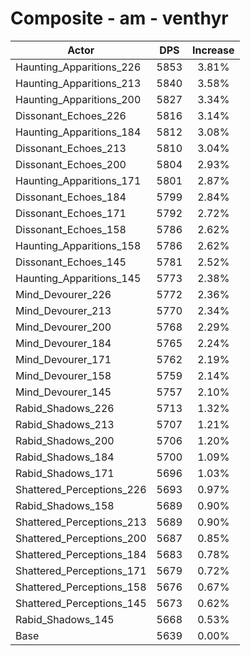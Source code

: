 # Composite - am - venthyr
| Actor | DPS | Increase |
|---|:---:|:---:|
|Haunting_Apparitions_226|5853|3.81%|
|Haunting_Apparitions_213|5840|3.58%|
|Haunting_Apparitions_200|5827|3.34%|
|Dissonant_Echoes_226|5816|3.14%|
|Haunting_Apparitions_184|5812|3.08%|
|Dissonant_Echoes_213|5810|3.04%|
|Dissonant_Echoes_200|5804|2.93%|
|Haunting_Apparitions_171|5801|2.87%|
|Dissonant_Echoes_184|5799|2.84%|
|Dissonant_Echoes_171|5792|2.72%|
|Dissonant_Echoes_158|5786|2.62%|
|Haunting_Apparitions_158|5786|2.62%|
|Dissonant_Echoes_145|5781|2.52%|
|Haunting_Apparitions_145|5773|2.38%|
|Mind_Devourer_226|5772|2.36%|
|Mind_Devourer_213|5770|2.34%|
|Mind_Devourer_200|5768|2.29%|
|Mind_Devourer_184|5765|2.24%|
|Mind_Devourer_171|5762|2.19%|
|Mind_Devourer_158|5759|2.14%|
|Mind_Devourer_145|5757|2.10%|
|Rabid_Shadows_226|5713|1.32%|
|Rabid_Shadows_213|5707|1.21%|
|Rabid_Shadows_200|5706|1.20%|
|Rabid_Shadows_184|5700|1.09%|
|Rabid_Shadows_171|5696|1.03%|
|Shattered_Perceptions_226|5693|0.97%|
|Rabid_Shadows_158|5689|0.90%|
|Shattered_Perceptions_213|5689|0.90%|
|Shattered_Perceptions_200|5687|0.85%|
|Shattered_Perceptions_184|5683|0.78%|
|Shattered_Perceptions_171|5679|0.72%|
|Shattered_Perceptions_158|5676|0.67%|
|Shattered_Perceptions_145|5673|0.62%|
|Rabid_Shadows_145|5668|0.53%|
|Base|5639|0.00%|
